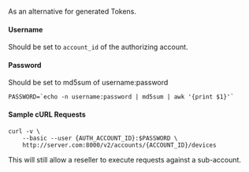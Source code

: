 

As an alternative for generated Tokens.

#### Username

Should be set to `account_id` of the authorizing account.

#### Password

Should be set to md5sum of username:password

```shell
PASSWORD=`echo -n username:password | md5sum | awk '{print $1}'`
```

#### Sample cURL Requests

```shell
curl -v \
    --basic --user {AUTH_ACCOUNT_ID}:$PASSWORD \
    http://server.com:8000/v2/accounts/{ACCOUNT_ID}/devices
```

This will still allow a reseller to execute requests against a sub-account.
